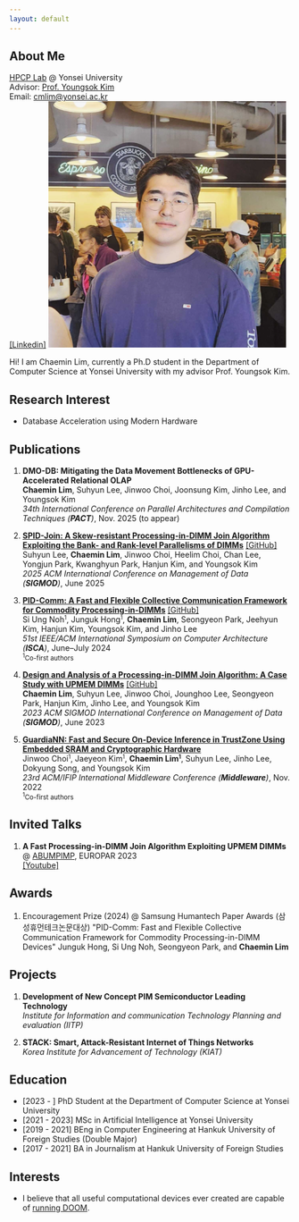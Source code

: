 ```yaml
---
layout: default
---
```


## About Me

<a href="https://hpcp.yonsei.ac.kr/">HPCP Lab</a> @ Yonsei University<br>
Advisor: <a href="https://hpcp.yonsei.ac.kr/~youngsok/">Prof. Youngsok Kim</a><br>
Email: cmlim@yonsei.ac.kr<br>
<a href="https://www.linkedin.com/in/chaemin-lim-038843263/">[Linkedin]</a>
<img class="profile-picture" src="chaemin.png">

Hi! I am Chaemin Lim, currently a Ph.D student in the Department of Computer Science at Yonsei University with my advisor Prof. Youngsok Kim.

## Research Interest

* Database Acceleration using Modern Hardware
 
## Publications

1. <b><a>DMO-DB: Mitigating the Data Movement Bottlenecks of GPU-Accelerated Relational OLAP</a></b><br>
**Chaemin Lim**, Suhyun Lee, Jinwoo Choi, Joonsung Kim, Jinho Lee, and Youngsok Kim<br>
<i>34th International Conference on Parallel Architectures and Compilation Techniques (<b>PACT</b>)</i>, Nov. 2025 (to appear)<be>

2. <b><a href="https://dl.acm.org/doi/abs/10.1145/3698827">SPID-Join: A Skew-resistant Processing-in-DIMM Join Algorithm Exploiting the Bank- and Rank-level Parallelisms of DIMMs</a></b> <a href="https://github.com/yonsei-hpcp/spid-join">[GitHub]</a><br>
Suhyun Lee, <b>Chaemin Lim</b>, Jinwoo Choi, Heelim Choi, Chan Lee, Yongjun Park, Kwanghyun Park, Hanjun Kim, and Youngsok Kim<br>
<i>2025 ACM International Conference on Management of Data (<b>SIGMOD</b>)</i>, June 2025<br>
        
3. <b><a href="https://ieeexplore.ieee.org/stamp/stamp.jsp?tp=&arnumber=10609669">PID-Comm: A Fast and Flexible Collective Communication Framework for Commodity Processing-in-DIMMs</a></b> <a href="https://github.com/AIS-SNU/PID-Comm">[GitHub]</a><br>
Si Ung Noh<small><sup>1</sup></small>, Junguk Hong<small><sup>1</sup></small>, <b>Chaemin Lim</b>, Seongyeon Park, Jeehyun Kim, Hanjun Kim, Youngsok Kim, and Jinho Lee<br>
<i>51st IEEE/ACM International Symposium on Computer Architecture (<b>ISCA</b>)</i>, June&ndash;July 2024<br>
<small><sup>1</sup>Co-first authors</small><br>

4. <b><a href="https://doi.org/10.1145/3589258">Design and Analysis of a Processing-in-DIMM Join Algorithm: A Case Study with UPMEM DIMMs</a></b> <a href="https://github.com/yonsei-hpcp/pid-join">[GitHub]</a><br>
<b>Chaemin Lim</b>, Suhyun Lee, Jinwoo Choi, Jounghoo Lee, Seongyeon Park, Hanjun Kim, Jinho Lee, and Youngsok Kim<br>
<i>2023 ACM SIGMOD International Conference on Management of Data (<b>SIGMOD</b>)</i>, June 2023<br>

5. <b><a href="https://dl.acm.org/doi/10.1145/3528535.3531513">GuardiaNN: Fast and Secure On-Device Inference in TrustZone Using Embedded SRAM and Cryptographic Hardware</a></b><br>
Jinwoo Choi<small><sup>1</sup></small>, Jaeyeon Kim<small><sup>1</sup></small>, <b>Chaemin Lim<small><sup>1</sup></small></b>, Suhyun Lee, Jinho Lee, Dokyung Song, and Youngsok Kim<br>
<i>23rd ACM/IFIP International Middleware Conference (<b>Middleware</b>)</i>, Nov. 2022 <br>
<small><sup>1</sup>Co-first authors</small><br>

## Invited Talks

1. <b>A Fast Processing-in-DIMM Join Algorithm Exploiting UPMEM DIMMs</b> @ <a href="https://www.upmem.com/abumpimp-2023/">ABUMPIMP</a>, EUROPAR 2023<br> <a href="https://youtu.be/G_9Zd1EwQ-8?si=sSJNSfTsD_ttAgR-">[Youtube]</a>

## Awards

1. Encouragement Prize (2024) @ Samsung Humantech Paper Awards (삼성휴먼테크논문대상)
"PID-Comm: Fast and Flexible Collective Communication Framework for Commodity Processing-in-DIMM Devices"
Junguk Hong, Si Ung Noh, Seongyeon Park, and <b>Chaemin Lim</b>

## Projects

1. <b>Development of New Concept PIM Semiconductor Leading Technology</b><br>
<i>Institute for Information and communication Technology Planning and evaluation (IITP)</i><br>

2. <b>STACK: Smart, Attack-Resistant Internet of Things Networks</b><br>
<i>Korea Institute for Advancement of Technology (KIAT)</i><br>

## Education

* [2023 - ] PhD Student at the Department of Computer Science at Yonsei University
* [2021 - 2023] MSc in Artificial Intelligence at Yonsei University
* [2019 - 2021] BEng in Computer Engineering at Hankuk University of Foreign Studies (Double Major)
* [2017 - 2021] BA in Journalism at Hankuk University of Foreign Studies

## Interests
* I believe that all useful computational devices ever created are capable of <a href="https://www.reddit.com/r/itrunsdoom/">running DOOM</a>. 
